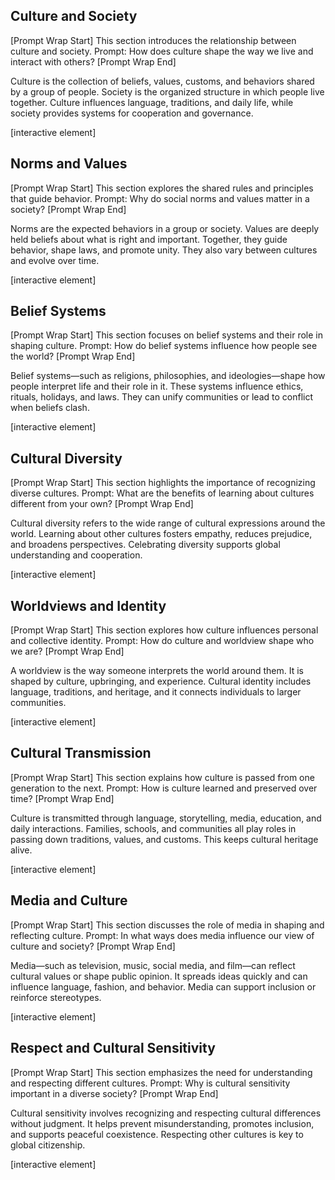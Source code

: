 ## Culture and Society

\[Prompt Wrap Start]
This section introduces the relationship between culture and society. Prompt: How does culture shape the way we live and interact with others?
\[Prompt Wrap End]

Culture is the collection of beliefs, values, customs, and behaviors shared by a group of people. Society is the organized structure in which people live together. Culture influences language, traditions, and daily life, while society provides systems for cooperation and governance.

\[interactive element]

## Norms and Values

\[Prompt Wrap Start]
This section explores the shared rules and principles that guide behavior. Prompt: Why do social norms and values matter in a society?
\[Prompt Wrap End]

Norms are the expected behaviors in a group or society. Values are deeply held beliefs about what is right and important. Together, they guide behavior, shape laws, and promote unity. They also vary between cultures and evolve over time.

\[interactive element]

## Belief Systems

\[Prompt Wrap Start]
This section focuses on belief systems and their role in shaping culture. Prompt: How do belief systems influence how people see the world?
\[Prompt Wrap End]

Belief systems—such as religions, philosophies, and ideologies—shape how people interpret life and their role in it. These systems influence ethics, rituals, holidays, and laws. They can unify communities or lead to conflict when beliefs clash.

\[interactive element]

## Cultural Diversity

\[Prompt Wrap Start]
This section highlights the importance of recognizing diverse cultures. Prompt: What are the benefits of learning about cultures different from your own?
\[Prompt Wrap End]

Cultural diversity refers to the wide range of cultural expressions around the world. Learning about other cultures fosters empathy, reduces prejudice, and broadens perspectives. Celebrating diversity supports global understanding and cooperation.

\[interactive element]

## Worldviews and Identity

\[Prompt Wrap Start]
This section explores how culture influences personal and collective identity. Prompt: How do culture and worldview shape who we are?
\[Prompt Wrap End]

A worldview is the way someone interprets the world around them. It is shaped by culture, upbringing, and experience. Cultural identity includes language, traditions, and heritage, and it connects individuals to larger communities.

\[interactive element]

## Cultural Transmission

\[Prompt Wrap Start]
This section explains how culture is passed from one generation to the next. Prompt: How is culture learned and preserved over time?
\[Prompt Wrap End]

Culture is transmitted through language, storytelling, media, education, and daily interactions. Families, schools, and communities all play roles in passing down traditions, values, and customs. This keeps cultural heritage alive.

\[interactive element]

## Media and Culture

\[Prompt Wrap Start]
This section discusses the role of media in shaping and reflecting culture. Prompt: In what ways does media influence our view of culture and society?
\[Prompt Wrap End]

Media—such as television, music, social media, and film—can reflect cultural values or shape public opinion. It spreads ideas quickly and can influence language, fashion, and behavior. Media can support inclusion or reinforce stereotypes.

\[interactive element]

## Respect and Cultural Sensitivity

\[Prompt Wrap Start]
This section emphasizes the need for understanding and respecting different cultures. Prompt: Why is cultural sensitivity important in a diverse society?
\[Prompt Wrap End]

Cultural sensitivity involves recognizing and respecting cultural differences without judgment. It helps prevent misunderstanding, promotes inclusion, and supports peaceful coexistence. Respecting other cultures is key to global citizenship.

\[interactive element]
